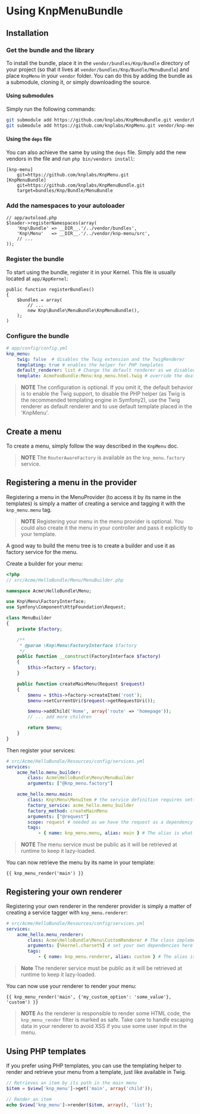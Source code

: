 Using KnpMenuBundle
===================

## Installation

### Get the bundle and the library

To install the bundle, place it in the `vendor/bundles/Knp/Bundle` directory
of your project (so that it lives at `vendor/bundles/Knp/Bundle/MenuBundle`)
and place `KnpMenu` in your `vendor` folder.
You can do this by adding the bundle as a submodule, cloning it, or simply
downloading the source.

#### Using submodules

Simply run the following commands:

```bash
git submodule add https://github.com/knplabs/KnpMenuBundle.git vendor/bundles/Knp/Bundle/MenuBundle
git submodule add https://github.com/knplabs/KnpMenu.git vendor/knp-menu
```

#### Using the `deps` file

You can also achieve the same by using the `deps` file. Simply add the new
vendors in the file and run ``php bin/vendors install``:

```
[knp-menu]
    git=https://github.com/knplabs/KnpMenu.git
[KnpMenuBundle]
    git=https://github.com/knplabs/KnpMenuBundle.git
    target=bundles/Knp/Bundle/MenuBundle
```

### Add the namespaces to your autoloader

    // app/autoload.php
    $loader->registerNamespaces(array(
        'Knp\Bundle' => __DIR__.'/../vendor/bundles',
        'Knp\Menu'   => __DIR__.'/../vendor/knp-menu/src',
        // ...
    ));

### Register the bundle

To start using the bundle, register it in your Kernel. This file is usually
located at `app/AppKernel`:

    public function registerBundles()
    {
        $bundles = array(
            // ...
            new Knp\Bundle\MenuBundle\KnpMenuBundle(),
        );
    )

### Configure the bundle

```yaml
# app/config/config.yml
knp_menu:
    twig: false  # disables the Twig extension and the TwigRenderer
    templating: true # enables the helper for PHP templates
    default_renderer: list # Change the default renderer as we disabled the Twig one
    template: AcmeFooBundle:Menu:knp_menu.html.twig # override the deafult template
```

>**NOTE**
>The configuration is optional. If you omit it, the default behavior is to
>enable the Twig support, to disable the PHP helper (as Twig is the recommended
>templating engine in Symfony2), use the Twig renderer as default renderer and to use default template placed in the 'KnpMenu'.

## Create a menu

To create a menu, simply follow the way described in the `KnpMenu` doc.

>**NOTE**
>The `RouterAwareFactory` is available as the `knp_menu.factory` service.

## Registering a menu in the provider

Registering a menu in the MenuProvider (to access it by its name in the templates)
is simply a matter of creating a service and tagging it with the `knp_menu.menu`
tag.

>**NOTE**
>Registering your menu in the menu provider is optional. You could also create
>it the menu in your controller and pass it explicitly to your template.

A good way to build the menu tree is to create a builder and use it as factory
service for the menu.

Create a builder for your menu:

```php
<?php
// src/Acme/HelloBundle/Menu/MenuBuilder.php

namespace Acme\HelloBundle\Menu;

use Knp\Menu\FactoryInterface;
use Symfony\Component\HttpFoundation\Request;

class MenuBuilder
{
    private $factory;

    /**
     * @param \Knp\Menu\FactoryInterface $factory
     */
    public function __construct(FactoryInterface $factory)
    {
        $this->factory = $factory;
    }

    public function createMainMenu(Request $request)
    {
        $menu = $this->factory->createItem('root');
        $menu->setCurrentUri($request->getRequestUri());

        $menu->addChild('Home', array('route' => 'homepage'));
        // ... add more children

        return $menu;
    }
}
```

Then register your services:

```yaml
# src/Acme/HelloBundle/Resources/config/services.yml
services:
    acme_hello.menu_builder:
        class: Acme\HelloBundle\Menu\MenuBuilder
        arguments: ["@knp_menu.factory"]

    acme_hello.menu.main:
        class: Knp\Menu\MenuItem # the service definition requires setting the class
        factory_service: acme_hello.menu_builder
        factory_method: createMainMenu
        arguments: ["@request"]
        scope: request # needed as we have the request as a dependency here
        tags:
            - { name: knp_menu.menu, alias: main } # The alias is what is used to retrieve the menu
```

>**NOTE**
>The menu service must be public as it will be retrieved at runtime to keep
>it lazy-loaded.

You can now retrieve the menu by its name in your template:

```jinja
{{ knp_menu_render('main') }}
```

## Registering your own renderer

Registering your own renderer in the renderer provider is simply a matter
of creating a service tagger with `knp_menu.renderer`:

```yaml
# src/Acme/HelloBundle/Resources/config/services.yml
services:
    acme_hello.menu_renderer:
        class: Acme\HelloBundle\Menu\CustomRenderer # The class implements Knp\Menu\Renderer\RendererInterface
        arguments: [%kernel.charset%] # set your own dependencies here
        tags:
            - { name: knp_menu.renderer, alias: custom } # The alias is what is used to retrieve the menu
```

>**Note**
>The renderer service must be public as it will be retrieved at runtime to
>keep it lazy-loaded.

You can now use your renderer to render your menu:

```jinja
{{ knp_menu_render('main', {'my_custom_option': 'some_value'}, 'custom') }}
```

>**NOTE**
>As the renderer is responsible to render some HTML code, the `knp_menu_render`
>filter is marked as safe. Take care to handle escaping data in your renderer
>to avoid XSS if you use some user input in the menu.

## Using PHP templates

If you prefer using PHP templates, you can use the templating helper to render
and retrieve your menu from a template, just like available in Twig.

```php
// Retrieves an item by its path in the main menu
$item = $view['knp_menu']->get('main', array('child'));

// Render an item
echo $view['knp_menu']->render($item, array(), 'list');
```
